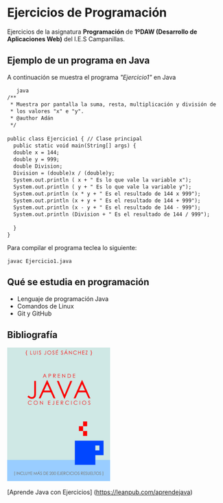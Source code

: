 # Ejercicios de Programación
Ejercicios de la asignatura **Programación** de **1ºDAW (Desarrollo de Aplicaciones Web)** del I.E.S Campanillas.

## Ejemplo de un programa en Java

A continuación se muestra el programa *"Ejercicio1"* en Java

```
   java
/**
 * Muestra por pantalla la suma, resta, multiplicación y división de 
 * los valores "x" e "y".
 * @author Adán
 */

public class Ejercicio1 { // Clase principal
  public static void main(String[] args) {
  double x = 144;
  double y = 999;
  double Division;
  Division = (double)x / (double)y;
  System.out.println ( x + " Es lo que vale la variable x");
  System.out.println ( y + " Es lo que vale la variable y");
  System.out.println (x * y + " Es el resultado de 144 x 999");
  System.out.println (x + y + " Es el resultado de 144 + 999");
  System.out.println (x - y + " Es el resultado de 144 - 999");
  System.out.println (Division + " Es el resultado de 144 / 999");

  }
}

```

Para compilar el programa teclea lo siguiente:
```console
javac Ejercicio1.java
```
## Qué se estudia en programación

* Lenguaje de programación Java
* Comandos de Linux
* Git y GitHub

## Bibliografía

<img src="imagenes/hero.jpeg" width="240px">

[Aprende Java con Ejercicios] (https://leanpub.com/aprendejava)
